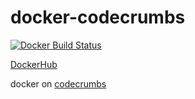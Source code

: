 # docker-codecrumbs

[![Docker Build Status](https://img.shields.io/docker/cloud/build/srzzumix/codecrumbs.svg)](https://hub.docker.com/r/srzzumix/codecrumbs/)

[DockerHub](https://hub.docker.com/r/srzzumix/codecrumbs/)

docker on [codecrumbs](https://github.com/Bogdan-Lyashenko/codecrumbs)


